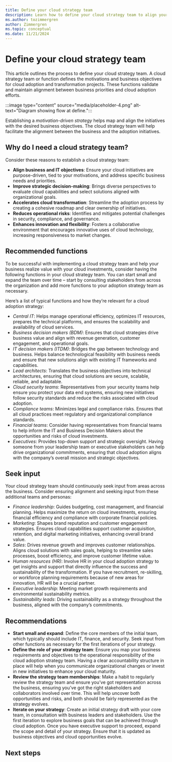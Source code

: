 ```yaml
---
title: Define your cloud strategy team
description: Learn how to define your cloud strategy team to align your cloud adoption efforts with your business goals.
ms.author: tozimmergren
author: Zimmergren
ms.topic: conceptual
ms.date: 11/21/2024
---
```


# Define your cloud strategy team

This article outlines the process to define your cloud strategy team. A cloud strategy team or function defines the motivations and business objectives for cloud adoption and transformation projects. These functions validate and maintain alignment between business priorities and cloud adoption efforts.

:::image type="content" source="media/placeholder-4.png" alt-text="Diagram showing flow at define.":::

Establishing a *motivation-driven strategy* helps map and align the initiatives with the desired business objectives. The cloud strategy team will help facilitate the alignment between the business and the adoption initiatives.

## Why do I need a cloud strategy team?

Consider these reasons to establish a cloud strategy team:

- **Align business and IT objectives**: Ensure your cloud initiatives are purpose-driven, tied to your motivations, and address specific business needs and priorities.
- **Improve strategic decision-making**: Brings diverse perspectives to evaluate cloud capabilities and select solutions aligned with organizational goals.
- **Accelerates cloud transformation**: Streamline the adoption process by creating a cohesive roadmap and clear ownership of initiatives.
- **Reduces operational risks**: Identifies and mitigates potential challenges in security, compliance, and governance.
- **Enhances innovation and flexibility**: Fosters a collaborative environment that encourages innovative uses of cloud technology, increasing responsiveness to market changes.

## Recommended functions

To be successful with implementing a cloud strategy team and help your business realize value with your cloud investments, consider having the following functions in your cloud strategy team. You can start small and expand the team over time – start by consulting stakeholders from across the organization and add more functions to your adoption strategy team as necessary.

Here’s a list of typical functions and how they’re relevant for a cloud adoption strategy:

- *Central IT*: Helps manage operational efficiency, optimizes IT resources, prepares the technical platforms, and ensures the scalability and availability of cloud services.
- *Business decision makers (BDM)*: Ensures that cloud strategies drive business value and align with revenue generation, customer engagement, and operational goals.
- *IT decision makers (ITDM)*: Bridges the gap between technology and business. Helps balance technological feasibility with business needs and ensure that new solutions align with existing IT frameworks and capabilities.  
- *Lead architects*: Translates the business objectives into technical architectures, ensuring that cloud solutions are secure, scalable, reliable, and adaptable.
- *Cloud security teams*: Representatives from your security teams help ensure you protect your data end systems, ensuring new initiatives follow security standards and reduce the risks associated with cloud adoption.
- *Compliance teams*: Minimizes legal and compliance risks. Ensures that all cloud practices meet regulatory and organizational compliance standards.
- *Financial teams*: Consider having representatives from financial teams to help inform the IT and Business Decision Makers about the opportunities and risks of cloud investments.
- *Executives*: Provides top-down support and strategic oversight. Having someone from your leadership team or executive stakeholders can help drive organizational commitments, ensuring that cloud adoption aligns with the company’s overall mission and strategic objectives.

## Seek input

Your cloud strategy team should continuously seek input from areas across the business. Consider ensuring alignment and seeking input from these additional teams and personas:

- *Finance leadership*: Guides budgeting, cost management, and financial planning. Helps maximize the return on cloud investments, ensuring financial efficiency and compliance with corporate financial policies.
- *Marketing*: Shapes brand reputation and customer engagement strategies. Ensures cloud capabilities support customer acquisition, retention, and digital marketing initiatives, enhancing overall brand value.
- *Sales*: Drives revenue growth and improves customer relationships. Aligns cloud solutions with sales goals, helping to streamline sales processes, boost efficiency, and improve customer lifetime value.
- *Human resources (HR)*: Involve HR in your cloud adoption strategy to get insights and support that directly influence the success and sustainability of the transformation. If you have recruitment, re-skilling, or workforce planning requirements because of new areas for innovation, HR will be a crucial partner.
- *Executive leadership*: Meeting market growth requirements and environmental sustainability metrics. 
- *Sustainability leads*: Driving sustainability as a strategy throughout the business, aligned with the company’s commitments.

## Recommendations

- **Start small and expand**: Define the core members of the initial team, which typically should include IT, finance, and security. Seek input from other functions as necessary for the first iterations of your strategy.
- **Define the role of your strategy team**: Ensure you map your business requirements and objectives to the operational responsibility of the cloud adoption strategy team. Having a clear accountability structure in place will help when you communicate organizational changes or invest in new initiatives to enhance your cloud maturity.
- **Review the strategy team memberships**: Make a habit to regularly review the strategy team and ensure you’ve got representation across the business, ensuring you’ve got the right stakeholders and collaborators involved over time. This will help uncover both opportunities and risks, and both should be fairly represented as the strategy evolves.
- **Iterate on your strategy**: Create an initial strategy draft with your core team, in consultation with business leaders and stakeholders. Use the first iteration to explore business goals that can be achieved through cloud adoption. Once you have executive support to proceed, expand the scope and detail of your strategy. Ensure that it is updated as business objectives and cloud opportunities evolve.

## Next steps
